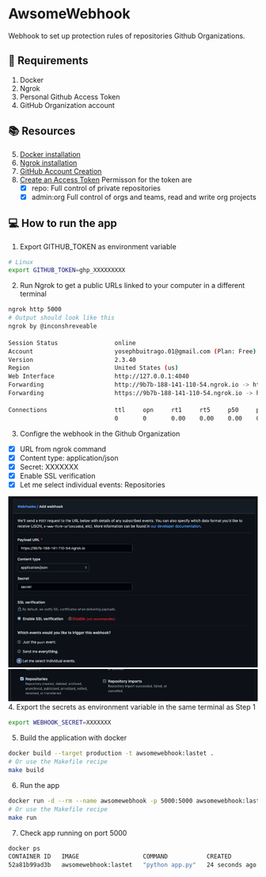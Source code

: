 
# AwsomeWebhook

Webhook to set up protection rules of repositories Github Organizations.

##  :mega: Requirements

 1. Docker
 2. Ngrok
 3. Personal Github Access Token
 4. GitHub Organization account 
 
 ## :books: Resources
 5. [Docker installation](https://www.docker.com/products/docker-desktop)
 6. [Ngrok installation](https://ngrok.com/download)
 7. [GitHub Account Creation](https://github.com/join)
 8. [Create an Access Token](https://github.com/settings/tokens/new)
	 Permisson for the token are
	   - [x] repo: Full control of private repositories
	  - [x] admin:org Full control of orgs and teams, read and write org projects
## :computer: How to run the app
 1. Export GITHUB_TOKEN as environment variable
```bash
# Linux
export GITHUB_TOKEN=ghp_XXXXXXXXX
```
2. Run Ngrok to get a public URLs linked to your computer in a different terminal
```bash
ngrok http 5000
# Output should look like this
ngrok by @inconshreveable                                                                                                                                                                   (Ctrl+C to quit)

Session Status                online
Account                       yosephbuitrago.01@gmail.com (Plan: Free)
Version                       2.3.40
Region                        United States (us)
Web Interface                 http://127.0.0.1:4040
Forwarding                    http://9b7b-188-141-110-54.ngrok.io -> http://localhost:5000
Forwarding                    https://9b7b-188-141-110-54.ngrok.io -> http://localhost:5000

Connections                   ttl     opn     rt1     rt5     p50     p90
                              0       0       0.00    0.00    0.00    0.00
```
3.  Configre the webhook in the Github Organization 
	
 - [x] URL from ngrok command
 - [x] Content type: application/json
 - [x] Secret: XXXXXXX
 - [x] Enable SSL verification
 - [x] Let me select individual events:  Repositories 

![alt text](images/webhook_config.png)
![alt text](images/events.png)
4. Export the secrets as environment variable in the same terminal as Step 1
```bash
export WEBHOOK_SECRET=XXXXXXX
```
5. Build the application with docker
```bash
docker build --target production -t awsomewebhook:lastet .
# Or use the Makefile recipe
make build
```
6. Run the app
```bash 
docker run -d --rm --name awsomewebhook -p 5000:5000 awsomewebhook:lastet
# Or use the Makefile recipe
make run
```
7. Check app running on port 5000
```bash
docker ps
CONTAINER ID   IMAGE                  COMMAND           CREATED          STATUS          PORTS                                       NAMES
52a81b99ad3b   awsomewebhook:lastet   "python app.py"   24 seconds ago   Up 19 seconds   0.0.0.0:5000->5000/tcp, :::5000->5000/tcp   awsomewebhook```


 
